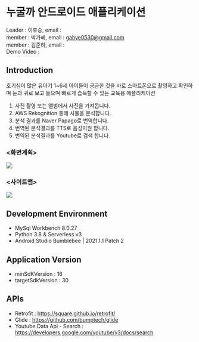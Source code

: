 # 누굴까 안드로이드 애플리케이션
Leader : 이후승,
email : <br>
member : 박가혜,
email : gahye0530@gmail.com<br>
member : 김준하,
email : <br>
Demo Video : 

## Introduction
호기심이 많은 유아기 1~6세 아이들이 궁금한 것을 바로 스마트폰으로 촬영하고 확인하며 눈과 귀로 보고 들으며 빠르게 습득할 수 있는 교육용 애플리케이션<br>
1) 사진 촬영 또는 앨범에서 사진을 가져옵니다. 
2) AWS Rekognition 통해 사물을 분석합니다.
3) 분석 결과를 Naver Papago로 번역합니다. 
4) 번역된 분석결과를 TTS로 음성지원 합니다. 
5) 번역된 분석결과를 Youtube로 검색 합니다. 


### <화면계획>
<img src="https://img1.daumcdn.net/thumb/R1280x0/?scode=mtistory2&fname=https%3A%2F%2Fblog.kakaocdn.net%2Fdn%2Fbi3gRt%2FbtryDa2FkcT%2FGlIYV6x158I8qypQ5Gl3l1%2Fimg.jpg"></img>

### <사이트맵>
<img src="https://img1.daumcdn.net/thumb/R1280x0/?scode=mtistory2&fname=https%3A%2F%2Fblog.kakaocdn.net%2Fdn%2FbubryR%2FbtryDPYflYv%2FM9sqheLOMMPrHKotKgqe10%2Fimg.jpg"></img>

## Development Environment
- MySql Workbench 8.0.27
- Python 3.8 & Serverless v3
- Android Studio Bumblebee | 2021.1.1 Patch 2

## Application Version
- minSdKVersion : 16
- targetSdkVersion : 30

## APIs
- Retrofit : https://square.github.io/retrofit/
- Glide : https://github.com/bumptech/glide
- Youtube Data Api - Search : https://developers.google.com/youtube/v3/docs/search
